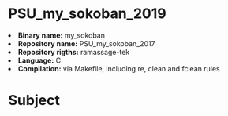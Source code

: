 # PSU_my_sokoban_2019

<li><strong>Binary name:</strong> my_sokoban</li>
<li><strong>Repository name:</strong> PSU_my_sokoban_2017</li>
<li><strong>Repository rigths:</strong> ramassage-tek</li>
<li><strong>Language:</strong> C</li>
<li><strong>Compilation:</strong> via Makefile, including re, clean and fclean rules</li>

# Subject

